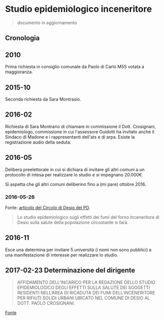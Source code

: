 # Studio epidemiologico inceneritore

> documento in aggiornamento

## Cronologia

## 2010

Prima richiesta in consiglio comunale da Paolo di Carlo M5S votata a maggioranza.

## 2015-10

Seconda richiesta da Sara Montrasio.

## 2016-02

Richiesta di Sara Montrario di chiamare in commissione il Dott. Crosignani, epidemiologo, commissione in cui l'assessore Guidotti ha invitato anche il Sindaco di Madone e i rappresentanti dell'ats e di arpa. Esiste la registrazione audio della seduta.

## 2016-05

Delibera preelettorale in cui si dichiara di invitare gli altri comuni a un protocollo di intesa per realizzare lo studio e si impegnano 20.000€.

Si aspetta che gli altri comuni deliberino fino a (mi pare) ottobre 2016.

### 2016-05-26

Fonte: [articolo del Circolo di Desio del PD](http://www.pddesio.com/forno-ok-allo-studio-sui-fumi/).

> Lo studio epidemiologico sugli effetti dei fumi del forno inceneritore di Desio sulla salute della popolazione circostante si farà.

## 2016-11

Esce una determina per invitare 5 università (i nomi non sono pubblici) a una manifestazione di interesse per realizzare lo studio.

## 2017-02-23 Determinazione del dirigente

> AFFIDAMENTO DELL’INCARICO PER LA REDAZIONE DELLO STUDIO EPIDEMIOLOGICO DEGLI EFFETTI SULLA SALUTE DEI SOGGETTI RESIDENTI NELL’AREA DI RICADUTA DEI FUMI DELL’INCENERITORE PER RIFIUTI SOLIDI URBANI UBICATO NEL COMUNE DI DESIO AL DOTT. PAOLO CROSIGNANI.

[Fonte](http://desio.trasparenza-valutazione-merito.it/web/albo/storico-atti/-/papca/display/3080500?p_auth=HWPr3YMc)
